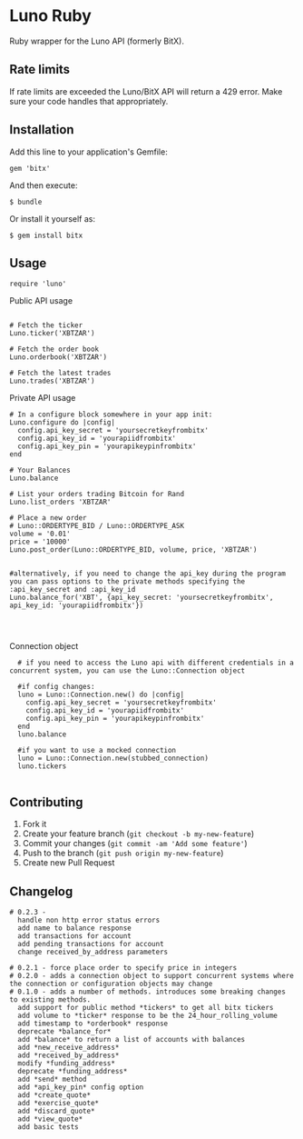 # Luno Ruby

Ruby wrapper for the Luno API (formerly BitX).

## Rate limits

If rate limits are exceeded the Luno/BitX API will return a 429 error. Make sure your code handles that appropriately.

## Installation

Add this line to your application's Gemfile:

    gem 'bitx'

And then execute:

    $ bundle

Or install it yourself as:

    $ gem install bitx

## Usage

```
require 'luno'

```
Public API usage

```

# Fetch the ticker
Luno.ticker('XBTZAR')

# Fetch the order book
Luno.orderbook('XBTZAR')

# Fetch the latest trades
Luno.trades('XBTZAR')

```

Private API usage

```
# In a configure block somewhere in your app init:
Luno.configure do |config|
  config.api_key_secret = 'yoursecretkeyfrombitx'
  config.api_key_id = 'yourapiidfrombitx'
  config.api_key_pin = 'yourapikeypinfrombitx'
end

# Your Balances
Luno.balance

# List your orders trading Bitcoin for Rand
Luno.list_orders 'XBTZAR'

# Place a new order
# Luno::ORDERTYPE_BID / Luno::ORDERTYPE_ASK
volume = '0.01'
price = '10000'
Luno.post_order(Luno::ORDERTYPE_BID, volume, price, 'XBTZAR')


#alternatively, if you need to change the api_key during the program you can pass options to the private methods specifying the :api_key_secret and :api_key_id
Luno.balance_for('XBT', {api_key_secret: 'yoursecretkeyfrombitx', api_key_id: 'yourapiidfrombitx'})




```


Connection object

```
  # if you need to access the Luno api with different credentials in a concurrent system, you can use the Luno::Connection object

  #if config changes:
  luno = Luno::Connection.new() do |config|
    config.api_key_secret = 'yoursecretkeyfrombitx'
    config.api_key_id = 'yourapiidfrombitx'
    config.api_key_pin = 'yourapikeypinfrombitx'
  end
  luno.balance

  #if you want to use a mocked connection
  luno = Luno::Connection.new(stubbed_connection)
  luno.tickers


```

## Contributing

1. Fork it
2. Create your feature branch (`git checkout -b my-new-feature`)
3. Commit your changes (`git commit -am 'Add some feature'`)
4. Push to the branch (`git push origin my-new-feature`)
5. Create new Pull Request


## Changelog

```
# 0.2.3 -
  handle non http error status errors
  add name to balance response
  add transactions for account
  add pending transactions for account
  change received_by_address parameters

# 0.2.1 - force place order to specify price in integers
# 0.2.0 - adds a connection object to support concurrent systems where the connection or configuration objects may change
# 0.1.0 - adds a number of methods. introduces some breaking changes to existing methods.
  add support for public method *tickers* to get all bitx tickers
  add volume to *ticker* response to be the 24_hour_rolling_volume
  add timestamp to *orderbook* response
  deprecate *balance_for*
  add *balance* to return a list of accounts with balances
  add *new_receive_address*
  add *received_by_address*
  modify *funding_address*
  deprecate *funding_address*
  add *send* method
  add *api_key_pin* config option
  add *create_quote*
  add *exercise_quote*
  add *discard_quote*
  add *view_quote*
  add basic tests
```
